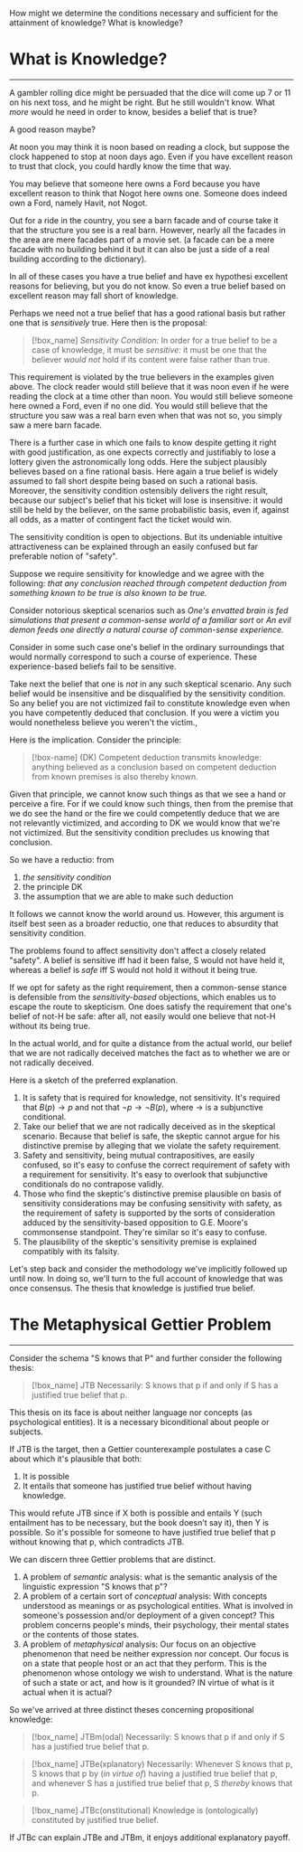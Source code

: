 How might we determine the conditions necessary and sufficient for the attainment of knowledge? What is knowledge?

# What is Knowledge?
---
A gambler rolling dice might be persuaded that the dice will come up 7 or 11 on his next toss, and he might be right. But he still wouldn't know. What *more* would he need in order to know, besides a belief that is true?

A good reason maybe?

At noon you may think it is noon based on reading a clock, but suppose the clock happened to stop at noon days ago. Even if you have excellent reason to trust that clock, you could hardly know the time that way.

You may believe that someone here owns a Ford because you have excellent reason to think that Nogot here owns one. Someone does indeed own a Ford, namely Havit, not Nogot.

Out for a ride in the country, you see a barn facade and of course take it that the structure you see is a real barn. However, nearly all the facades in the area are mere facades part of a movie set. (a facade can be a mere facade with no building behind it but it can also be just a side of a real building according to the dictionary).

In all of these cases you have a true belief and have ex hypothesi excellent reasons for believing, but you do not know. So even a true belief based on excellent reason may fall short of knowledge.

Perhaps we need not a true belief that has a good rational basis but rather one that is *sensitively* true. Here then is the proposal:

> [!box_name] *Sensitivity Condition:*
> In order for a true belief to be a case of knowledge, it must be *sensitive:* it must be one that the believer *would not* hold if its content were false rather than true.

This requirement is violated by the true believers in the examples given above. The clock reader would still believe that it was noon even if he were reading the clock at a time other than noon. You would still believe someone here owned a Ford, even if no one did. You would still believe that the structure you saw was a real barn even when that was not so, you simply saw a mere barn facade.

There is a further case in which one fails to know despite getting it right with good justification, as one expects correctly and justifiably to lose a lottery given the astronomically long odds. Here the subject plausibly believes based on a fine rational basis. Here again a true belief is widely assumed to fall short despite being based on such a rational basis. Moreover, the sensitivity condition ostensibly delivers the right result, because our subject's belief that his ticket will lose is insensitive: it would still be held by the believer, on the same probabilistic basis, even if, against all odds, as a matter of contingent fact the ticket would win.

The sensitivity condition is open to objections. But its undeniable intuitive attractiveness can be explained through an easily confused but far preferable notion of "safety".

Suppose we require sensitivity for knowledge and we agree with the following: *that any conclusion reached through competent deduction from something known to be true is also known to be true.*

Consider notorious skeptical scenarios such as *One's envatted brain is fed simulations that present a common-sense world of a familiar sort* or *An evil demon feeds one directly a natural course of common-sense experience.*

Consider in some such case one's belief in the ordinary surroundings that would normally correspond to such a course of experience. These experience-based beliefs fail to be sensitive.

Take next the belief that one is *not* in any such skeptical scenario. Any such belief would be insensitive and be disqualified by the sensitivity condition. So any belief you are not victimized fail to constitute knowledge even when you have competently deduced that conclusion. If you were a victim you would nonetheless believe you weren't the victim.,

Here is the implication. Consider the principle:
>[!box-name] (DK)
>Competent deduction transmits knowledge: anything believed as a conclusion based on competent deduction from known premises is also thereby known.

Given that principle, we cannot know such things as that we see a hand or perceive a fire. For if we could know such things, then from the premise that we do see the hand or the fire we could competently deduce that we are not relevantly victimized, and according to DK we would know that we're not victimized. But the sensitivity condition precludes us knowing that conclusion.

So we have a reductio: from
1. *the sensitivity condition*
2. the principle DK
3. the assumption that we are able to make such deduction

It follows we cannot know the world around us. However, this argument is itself best seen as a broader reductio, one that reduces to absurdity that sensitivity condition.

The problems found to affect sensitivity don't affect a closely related "safety". A belief is sensitive iff had it been false, S would not have held it, whereas a belief is *safe* iff S would not hold it without it being true.

If we opt for safety as the right requirement, then a common-sense stance is defensible from the *sensitivity-based* objections, which enables us to escape the route to skepticism. One does satisfy the requirement that one's belief of not-H be safe: after all, not easily would one believe that not-H without its being true.

In the actual world, and for quite a distance from the actual world, our belief that we are not radically deceived matches the fact as to whether we are or not radically deceived.

Here is a sketch of the preferred explanation.
1. It is safety that is required for knowledge, not sensitivity. It's required that $B(p) \to p$ and not that $\neg p \to \neg B(p)$, where $\to$ is a subjunctive conditional.
2. Take our belief that we are not radically deceived as in the skeptical scenario. Because that belief is safe, the skeptic cannot argue for his distinctive premise by alleging that we violate the safety requirement.
3. Safety and sensitivity, being mutual contrapositives, are easily confused, so it's easy to confuse the correct requirement of safety with a requirement for sensitivity. It's easy to overlook that subjunctive conditionals do no contrapose validly.
4. Those who find the skeptic's distinctive premise plausible on basis of sensitivity considerations may be confusing sensitivity with safety, as the requirement of safety is supported by the sorts of consideration adduced by the sensitivity-based opposition to G.E. Moore's commonsense standpoint. They're similar so it's easy to confuse.
5. The plausibility of the skeptic's sensitivity premise is explained compatibly with its falsity.

Let's step back and consider the methodology we've implicitly followed up until now. In doing so, we'll turn to the full account of knowledge that was once consensus. The thesis that knowledge is justified true belief.

# The Metaphysical Gettier Problem
---
Consider the schema "S knows that P" and further consider the following thesis:

>[!box_name] JTB
>Necessarily: S knows that p if and only if S has a justified true belief that p.

This thesis on its face is about neither language nor concepts (as psychological entities). It is a necessary biconditional about people or subjects.

If JTB is the target, then a Gettier counterexample postulates a case C about which it's plausible that both:
1. It is possible
2. It entails that someone has justified true belief without having knowledge.

This would refute JTB since if X both is possible and entails Y (such entailment has to be necessary, but the book doesn't say it), then Y is possible. So it's possible for someone to have justified true belief that p without knowing that p, which contradicts JTB.

We can discern three Gettier problems that are distinct.
1. A problem of *semantic* analysis: what is the semantic analysis of the linguistic expression "S knows that p"?
2. A problem of a certain sort of *conceptual* analysis: With concepts understood as meanings or as psychological entities. What is involved in someone's possession and/or deployment of a given concept? This problem concerns people's minds, their psychology, their mental states or the contents of those states.
3. A problem of *metaphysical* analysis: Our focus on an objective phenomenon that need be neither expression nor concept. Our focus is on a state that people host or an act that they perform. This is the phenomenon whose ontology we wish to understand. What is the nature of such a state or act, and how is it grounded? IN virtue of what is it actual when it is actual?

So we've arrived at three distinct theses concerning propositional knowledge:

>[!box_name] JTBm(odal)
>Necessarily: S knows that p if and only if S has a justified true belief that p.

>[!box_name] JTBe(xplanatory)
>Necessarily: Whenever S knows that p, S knows that p by (*in virtue of*) having a justified true belief that p, and whenever S has a justified true belief that p, S *thereby* knows that p.

>[!box_name] JTBc(onstitutional)
>Knowledge is (ontologically) constituted by justified true belief.

If JTBc can explain JTBe and JTBm, it enjoys additional explanatory payoff.
